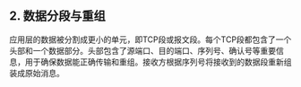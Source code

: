 ## **2. 数据分段与重组**

应用层的数据被分割成更小的单元，即TCP段或报文段。每个TCP段都包含了一个头部和一个数据部分。头部包含了源端口、目的端口、序列号、确认号等重要信息，用于确保数据能正确传输和重组。接收方根据序列号将接收到的数据段重新组装成原始消息。